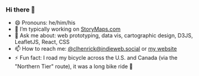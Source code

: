 ### Hi there 👋

- 😄 Pronouns: he/him/his
- 🔭 I’m typically working on [StoryMaps.com](https://storymaps.com)
- 💬 Ask me about: web prototyping, data vis, cartographic design, D3JS, LeafletJS, React, CSS
- 📫 How to reach me: [@clhenrick@indieweb.social](https://indieweb.social/@clhenrick) or [my website](https://clhenrick.io/contact/)
- ⚡ Fun fact: I road my bicycle across the U.S. and Canada (via the "Northern Tier" route), it was a long bike ride 🚴
